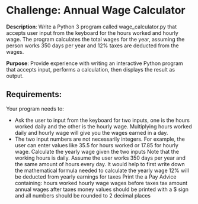 # Challenge: Annual Wage Calculator

**Description**: Write a Python 3 program called wage_calculator.py that accepts user input from the keyboard for the hours worked and hourly wage. The program calculates the total wages for the year, assuming the person works 350 days per year and 12% taxes are deducted from the wages.

**Purpose**: Provide experience with writing an interactive Python program that accepts input, performs a calculation, then displays the result as output.

## Requirements:

Your program needs to:

- Ask the user to input from the keyboard for two inputs, one is the hours worked daily and the other is the hourly wage. Multiplying hours worked daily and hourly wage will give you the wages earned in a day.
 - The two input numbers are not necessarily integers. For example, the user can enter values like 35.5 for hours worked or 17.85 for hourly wage.
    Calculate the yearly wage given the two inputs
        Note that the working hours is daily. Assume the user works 350 days per year and the same amount of hours every day.
        It would help to first write down the mathematical formula needed to calculate the yearly wage
    12% will be deducted from yearly earnings for taxes
     Print the a Pay Advice containing:
        hours worked
        hourly wage
        wages before taxes
        tax amount
        annual wages after taxes 
        money values should be printed with a $ sign and all numbers should be rounded to 2 decimal places
